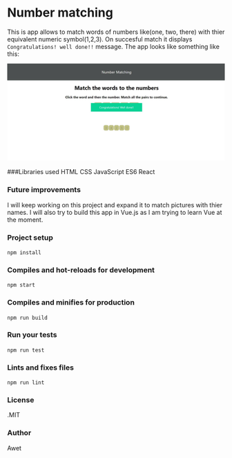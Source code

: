 # Number matching

This is app allows to match words of numbers like(one, two, there) with thier equivalent numeric symbol(1,2,3). On succesful match it displays `Congratulations! well done!!` message.
The app looks like something like this:

![alt text](./assets/app.JPG)

###Libraries used
HTML
CSS
JavaScript ES6
React

### Future improvements

I will keep working on this project and expand it to match pictures with thier names. I will also try to build this app in Vue.js as I am trying to learn Vue at the moment.

### Project setup

```
npm install
```

### Compiles and hot-reloads for development

```
npm start
```

### Compiles and minifies for production

```
npm run build
```

### Run your tests

```
npm run test
```

### Lints and fixes files

```
npm run lint
```

### License

.MIT

### Author

Awet

